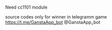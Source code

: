 Need cc1101 module 


source codes only for winner in telegramm game https://t.me/GanstaApp_bot @GanstaApp_bot
